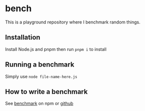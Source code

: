 # bench

This is a playground repository where I benchmark random things.

## Installation

Install Node.js and pnpm then run `pnpm i` to install

## Running a benchmark

Simply use `node file-name-here.js`

## How to write a benchmark

See [benchmark](https://www.npmjs.com/package/benchmark) on npm or [github](https://github.com/bestiejs/benchmark.js)
